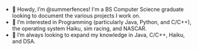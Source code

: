 - 👋 Howdy, I’m @summerfences! I'm a BS Computer Sciecne graduate looking to document the various projects I work on.
- 👀 I’m interested in Programming (particularly Java, Python, and C/C++), the operating system Haiku, sim racing, and NASCAR.
- 🌱 I’m always looking to expand my knowledge in Java, C/C++, Haiku, and DSA.

<!---
summerfences/summerfences is a ✨ special ✨ repository because its `README.md` (this file) appears on your GitHub profile.
You can click the Preview link to take a look at your changes.
--->
